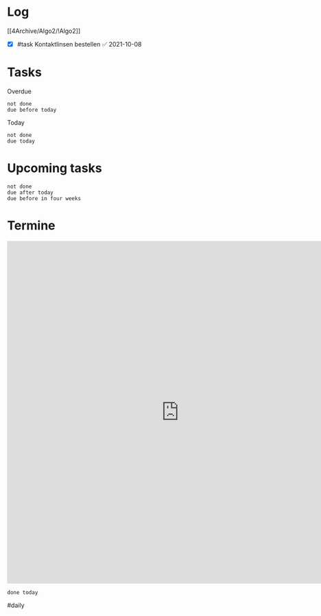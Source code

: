 # Log 
[[4Archive/Algo2/!Algo2]]

- [x] #task Kontaktlinsen bestellen ✅ 2021-10-08

# Tasks
Overdue
```tasks
not done 
due before today
```

Today
```tasks
not done 
due today 
```


# Upcoming tasks 
```tasks 
not done
due after today
due before in four weeks
```

# Termine
<iframe src="https://office.mailbox.org/appsuite/#!!&app=io.ox/calendar&folder=cal://0/31&perspective=month" style="border: 0" width="800" height="800" frameborder="0" scrolling="no"></iframe>

```tasks
done today
```

#daily 
